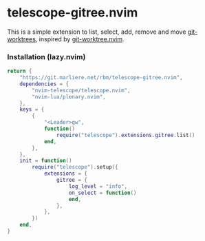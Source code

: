 # telescope-gitree.nvim

This is a simple extension to list, select, add, remove and move
[git-worktrees], inspired by [git-worktree.nvim].

[git-worktrees]: https://git-scm.com/docs/git-worktree
[git-worktree.nvim]: https://github.com/ThePrimeagen/git-worktree.nvim

### Installation (lazy.nvim)

```lua
return {
	"https://git.marliere.net/rbm/telescope-gitree.nvim",
	dependencies = {
		"nvim-telescope/telescope.nvim",
		"nvim-lua/plenary.nvim",
	},
	keys = {
		{
			"<Leader>gw",
			function()
				require("telescope").extensions.gitree.list()
			end,
		},
	},
	init = function()
		require("telescope").setup({
			extensions = {
				gitree = {
					log_level = "info",
					on_select = function()
					end,
				},
			},
		})
	end,
}
```
